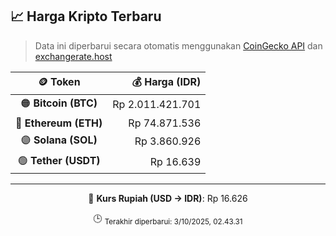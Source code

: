 

<!-- HARGA_KRIPTO -->
## 📈 Harga Kripto Terbaru

> Data ini diperbarui secara otomatis menggunakan [CoinGecko API](https://www.coingecko.com/) dan [exchangerate.host](https://exchangerate.host/)

<div align="center">

| 🪙 Token | 💰 Harga (IDR) |
|:------:|---------------:|
| 🟠 **Bitcoin (BTC)**   | Rp 2.011.421.701 |
| 🔵 **Ethereum (ETH)**  | Rp 74.871.536 |
| 🟣 **Solana (SOL)**    | Rp 3.860.926 |
| 🟢 **Tether (USDT)**   | Rp 16.639 |

---

💱 **Kurs Rupiah (USD → IDR)**: Rp 16.626

🕒 <sub>Terakhir diperbarui: 3/10/2025, 02.43.31</sub>

</div>
<!-- /HARGA_KRIPTO -->